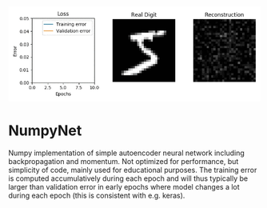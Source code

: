 <img src="train.gif" />

# NumpyNet
Numpy implementation of simple autoencoder neural network including backpropagation and momentum. Not optimized for performance, but simplicity of code, mainly used for educational purposes. The training error is computed accumulatively during each epoch and will thus typically be larger than validation error in early epochs where model changes a lot during each epoch (this is consistent with e.g. keras). 



